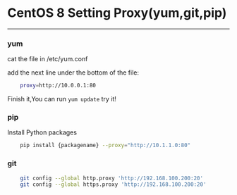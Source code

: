 #  CentOS 8  Setting Proxy(yum,git,pip)
---
### yum

cat the file in /etc/yum.conf

add the next line under the bottom of the file:
```bash
	proxy=http://10.0.0.1:80
```
Finish it,You can run `yum update` try it!

### pip

Install Python packages

```bash
	pip install {packagename} --proxy="http://10.1.1.0:80"
```

### git
```bash
	git config --global http.proxy 'http://192.168.100.200:20'
	git config --global https.proxy 'http://192.168.100.200:20'
```

